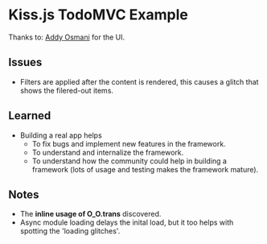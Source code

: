 # Kiss.js TodoMVC Example
Thanks to: [Addy Osmani](https://github.com/addyosmani) for the UI.

## Issues

* Filters are applied after the content is rendered, this causes a glitch that shows the filered-out items.

## Learned

* Building a real app helps
	* To fix bugs and implement new features in the framework.
	* To understand and internalize the framework.
	* To understand how the community could help in building a framework (lots of usage and testing makes the framework mature).

## Notes

* The **inline usage of O_O.trans** discovered.
* Async module loading delays the inital load, but it too helps with spotting the 'loading glitches'.